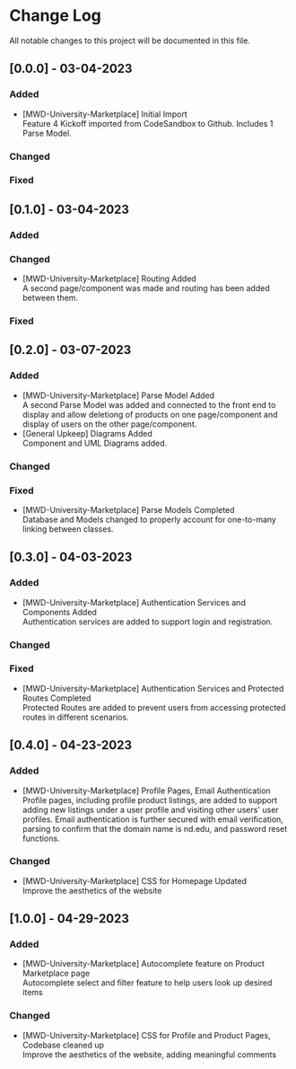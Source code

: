 
# Change Log
All notable changes to this project will be documented in this file.

## [0.0.0] - 03-04-2023
 
### Added
- [MWD-University-Marketplace] Initial Import<br />
  Feature 4 Kickoff imported from CodeSandbox to Github. Includes 1 Parse Model.
 
### Changed
 
### Fixed
 
## [0.1.0] - 03-04-2023
 
### Added
 
### Changed
  - [MWD-University-Marketplace] Routing Added<br />
    A second page/component was made and routing has been added between them.
 
### Fixed
 
## [0.2.0] - 03-07-2023
 
### Added
  - [MWD-University-Marketplace] Parse Model Added<br />
    A second Parse Model was added and connected to the front end to display and allow deletiong of products on one page/component and display of users on the other page/component.
  - [General Upkeep] Diagrams Added<br />
    Component and UML Diagrams added.
   
### Changed
 
### Fixed
  - [MWD-University-Marketplace] Parse Models Completed<br />
    Database and Models changed to properly account for one-to-many linking between classes.

## [0.3.0] - 04-03-2023
 
### Added
  - [MWD-University-Marketplace] Authentication Services and Components Added<br />
    Authentication services are added to support login and registration.
   
### Changed
 
### Fixed
  - [MWD-University-Marketplace] Authentication Services and Protected Routes Completed<br />
    Protected Routes are added to prevent users from accessing protected routes in different scenarios. 
    
## [0.4.0] - 04-23-2023
 
### Added
  - [MWD-University-Marketplace] Profile Pages, Email Authentication<br />
    Profile pages, including profile product listings, are added to support adding new listings under a user profile and visiting other users' user profiles. Email authentication is further secured with email verification, parsing to confirm that the domain name is nd.edu, and password reset functions. 
    
   
### Changed
  - [MWD-University-Marketplace] CSS for Homepage Updated<br />
  Improve the aesthetics of the website
    
## [1.0.0] - 04-29-2023
 
### Added
  - [MWD-University-Marketplace] Autocomplete feature on Product Marketplace page<br />
    Autocomplete select and filter feature to help users look up desired items
   
### Changed
  - [MWD-University-Marketplace] CSS for Profile and Product Pages, Codebase cleaned up<br />
    Improve the aesthetics of the website, adding meaningful comments
    



